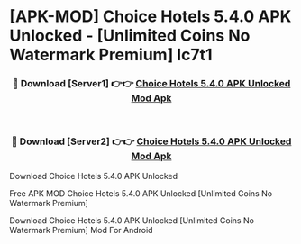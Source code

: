 # [APK-MOD] Choice Hotels 5.4.0 APK Unlocked - [Unlimited Coins No Watermark Premium] lc7t1



<div align="center">
<h3>🔴 Download [Server1] 👉👉 <a href="https://momento.my/?title=Choice_Hotels_5.4.0_APK_Unlocked">Choice Hotels 5.4.0 APK Unlocked Mod Apk</a></h3><br>

<h3>🔴 Download [Server2] 👉👉 <a href="https://momento.my/?title=Choice_Hotels_5.4.0_APK_Unlocked">Choice Hotels 5.4.0 APK Unlocked Mod Apk</a></h3>
</div>



Download Choice Hotels 5.4.0 APK Unlocked 

Free APK MOD Choice Hotels 5.4.0 APK Unlocked [Unlimited Coins No Watermark Premium]

Download Choice Hotels 5.4.0 APK Unlocked [Unlimited Coins No Watermark Premium] Mod For Android
